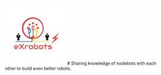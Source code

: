  <img src="./logo.png" height="200px"/>
# Sharing knowledge of nodebots with each other to build even better robots.
